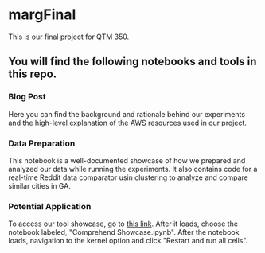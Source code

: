 # margFinal
This is our final project for QTM 350.

## You will find the following notebooks and tools in this repo. 

### Blog Post 
Here you can find the background and rationale behind our experiments and the high-level explanation of the AWS resources used in our project.

### Data Preparation
This notebook is a well-documented showcase of how we prepared and analyzed our data while running the experiments. It also contains code for a real-time Reddit data comparator usin clustering to analyze and compare similar cities in GA.

### Potential Application
To access our tool showcase, go to [this link](https://hub.gke2.mybinder.org/user/sharvil09-margfinal-whuup38i/tree). After it loads, choose the notebook labeled, "Comprehend Showcase.ipynb". After the notebook loads, navigation to the kernel option and click "Restart and run all cells".
